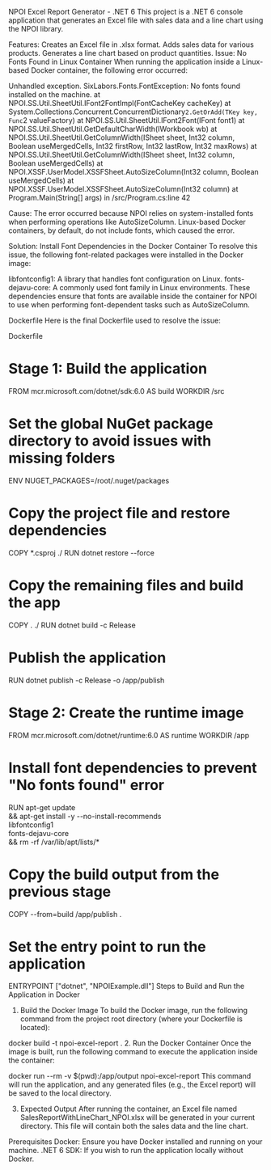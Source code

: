 NPOI Excel Report Generator - .NET 6
This project is a .NET 6 console application that generates an Excel file with sales data and a line chart using the NPOI library.

Features:
Creates an Excel file in .xlsx format.
Adds sales data for various products.
Generates a line chart based on product quantities.
Issue: No Fonts Found in Linux Container
When running the application inside a Linux-based Docker container, the following error occurred:


Unhandled exception. SixLabors.Fonts.FontException: No fonts found installed on the machine.
   at NPOI.SS.Util.SheetUtil.IFont2FontImpl(FontCacheKey cacheKey)
   at System.Collections.Concurrent.ConcurrentDictionary`2.GetOrAdd(TKey key, Func`2 valueFactory)
   at NPOI.SS.Util.SheetUtil.IFont2Font(IFont font1)
   at NPOI.SS.Util.SheetUtil.GetDefaultCharWidth(IWorkbook wb)
   at NPOI.SS.Util.SheetUtil.GetColumnWidth(ISheet sheet, Int32 column, Boolean useMergedCells, Int32 firstRow, Int32 lastRow, Int32 maxRows)
   at NPOI.SS.Util.SheetUtil.GetColumnWidth(ISheet sheet, Int32 column, Boolean useMergedCells)
   at NPOI.XSSF.UserModel.XSSFSheet.AutoSizeColumn(Int32 column, Boolean useMergedCells)
   at NPOI.XSSF.UserModel.XSSFSheet.AutoSizeColumn(Int32 column)
   at Program.Main(String[] args) in /src/Program.cs:line 42
   
Cause:
The error occurred because NPOI relies on system-installed fonts when performing operations like AutoSizeColumn. Linux-based Docker containers, by default, do not include fonts, which caused the error.

Solution: Install Font Dependencies in the Docker Container
To resolve this issue, the following font-related packages were installed in the Docker image:

libfontconfig1: A library that handles font configuration on Linux.
fonts-dejavu-core: A commonly used font family in Linux environments.
These dependencies ensure that fonts are available inside the container for NPOI to use when performing font-dependent tasks such as AutoSizeColumn.

Dockerfile
Here is the final Dockerfile used to resolve the issue:

Dockerfile
# Stage 1: Build the application
FROM mcr.microsoft.com/dotnet/sdk:6.0 AS build
WORKDIR /src

# Set the global NuGet package directory to avoid issues with missing folders
ENV NUGET_PACKAGES=/root/.nuget/packages

# Copy the project file and restore dependencies
COPY *.csproj ./
RUN dotnet restore --force

# Copy the remaining files and build the app
COPY . ./
RUN dotnet build -c Release

# Publish the application
RUN dotnet publish -c Release -o /app/publish

# Stage 2: Create the runtime image
FROM mcr.microsoft.com/dotnet/runtime:6.0 AS runtime
WORKDIR /app

# Install font dependencies to prevent "No fonts found" error
RUN apt-get update \
    && apt-get install -y --no-install-recommends \
       libfontconfig1 \
       fonts-dejavu-core \
    && rm -rf /var/lib/apt/lists/*

# Copy the build output from the previous stage
COPY --from=build /app/publish .

# Set the entry point to run the application
ENTRYPOINT ["dotnet", "NPOIExample.dll"]
Steps to Build and Run the Application in Docker
1. Build the Docker Image
To build the Docker image, run the following command from the project root directory (where your Dockerfile is located):


docker build -t npoi-excel-report .
2. Run the Docker Container
Once the image is built, run the following command to execute the application inside the container:


docker run --rm -v $(pwd):/app/output npoi-excel-report
This command will run the application, and any generated files (e.g., the Excel report) will be saved to the local directory.

3. Expected Output
After running the container, an Excel file named SalesReportWithLineChart_NPOI.xlsx will be generated in your current directory. This file will contain both the sales data and the line chart.

Prerequisites
Docker: Ensure you have Docker installed and running on your machine.
.NET 6 SDK: If you wish to run the application locally without Docker.
